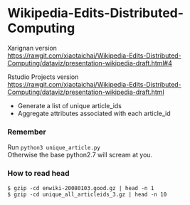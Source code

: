 # Wikipedia-Edits-Distributed-Computing

Xarignan version  
https://rawgit.com/xiaotaichai/Wikipedia-Edits-Distributed-Computing/dataviz/presentation-wikipedia-draft.html#4  

Rstudio Projects version  
https://rawgit.com/xiaotaichai/Wikipedia-Edits-Distributed-Computing/dataviz/presentation-wikipedia-draft.html


* Generate a list of unique article_ids  
* Aggregate attributes associated with each article_id  


### Remember   

Run `python3 unique_article.py`  
Otherwise the base python2.7 will scream at you.

### How to read head  
```
$ gzip -cd enwiki-20080103.good.gz | head -n 1
$ gzip -cd unique_all_articleids_3.gz | head -n 10
```
